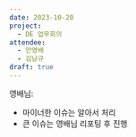 ```yaml
---
date: 2023-10-20
project:
  - DE 업무회의
attendee:
  - 안영배
  - 김남규
draft: true
---
```

영배님:
- 마이너한 이슈는 알아서 처리
- 큰 이슈는 영배님 리포팅 후 진행

